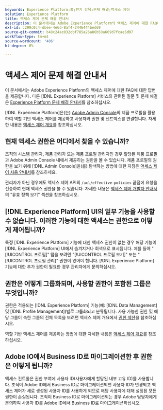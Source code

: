 ```yaml
---
keywords: Experience Platform;홈;인기 항목;문제 해결;액세스 제어
solution: Experience Platform
title: 액세스 제어 문제 해결 안내서
description: 이 문서에서는 Adobe Experience Platform의 액세스 제어에 대한 FAQ에 대한 답변을 제공합니다.
exl-id: c299c0c4-dbee-4e6d-8af4-2446444bed69
source-git-commit: b48c24ac032cbf785a26a86b50a669d7fcae5d97
workflow-type: tm+mt
source-wordcount: '406'
ht-degree: 0%

---
```


# 액세스 제어 문제 해결 안내서

이 문서에서는 Adobe Experience Platform의 액세스 제어에 대한 FAQ에 대한 답변을 제공합니다. 다른 [!DNL Experience Platform] 서비스와 관련된 질문 및 문제 해결은 [Experience Platform 문제 해결 안내서](../landing/troubleshooting.md)를 참조하십시오.

[!DNL Experience Platform]은(는) [Adobe Admin Console](https://adminconsole.adobe.com)의 제품 프로필을 활용하여 역할 기반 액세스 제어를 제공하고 사용자와 권한 및 샌드박스를 연결합니다.  자세한 내용은 [액세스 제어 개요](home.md)를 참조하십시오.

## 현재 액세스 권한은 어디에서 찾을 수 있습니까?

조직의 시스템 관리자, 제품 관리자 또는 제품 프로필 관리자인 경우 할당된 제품 프로필과 Adobe Admin Console 내에서 제공하는 권한을 볼 수 있습니다. 제품 프로필의 권한을 보기 위해 [!DNL Admin Console]을(를) 탐색하는 방법에 대한 지침은 [액세스 제어 사용 안내서](./ui/overview.md)를 참조하세요.

관리자가 아닌 경우에도 액세스 제어 API의 `/acl/effective-policies` 끝점에 요청을 전송하여 현재 액세스 권한을 볼 수 있습니다. 자세한 내용은 [액세스 제어 개발자 안내서](./api/effective-policies.md)의 &quot;유효 정책 보기&quot; 섹션을 참조하십시오.

## [!DNL Experience Platform] UI의 일부 기능을 사용할 수 없습니다. 이러한 기능에 대한 액세스는 권한으로 어떻게 제어됩니까?

특정 [!DNL Experience Platform] 기능에 대한 액세스 권한이 없는 경우 해당 기능이 [!DNL Experience Platform] UI에서 숨겨지거나 회색으로 표시됩니다. 예를 들어 &quot;[!UICONTROL 프로필]&quot; 탭을 보려면 &quot;[!UICONTROL 프로필 보기]&quot; 또는 &quot;[!UICONTROL 프로필 관리]&quot; 권한이 있어야 합니다. [!DNL Experience Platform] 기능에 대한 추가 권한이 필요한 경우 관리자에게 문의하십시오.

## 권한은 어떻게 그룹화되며, 사용할 권한이 포함된 그룹은 무엇입니까?

권한은 적용되는 [!DNL Experience Platform] 기능(예: [!DNL Data Management] 및 [!DNL Profile Management])별로 그룹화되고 분류됩니다. 사용 가능한 권한 및 해당 그룹이 속한 그룹의 전체 목록을 보려면 액세스 제어 개요에서 [권한 섹션](home.md#permissions)을 참조하십시오.

역할 기반 액세스 제어를 제공하는 방법에 대한 자세한 내용은 [액세스 제어 개요](home.md)를 참조하십시오.

## Adobe IO에서 Business ID로 마이그레이션한 후 권한은 어떻게 됩니까?

액세스 컨트롤은 권한 부여에 사용자 ID(사용자에게 할당된 내부 고유 ID)를 사용합니다. 조직이 Adobe ID에서 Business ID로 마이그레이션되면 사용자 ID가 변경되고 액세스 제어가 새로 생성된 사용자 ID를 사용하게 되므로 해당 사용자에 대해 설정된 모든 권한이 손실됩니다. 조직이 Business ID로 마이그레이션되는 경우 Adobe 담당자에게 문의하여 사용자 ID를 Adobe ID에서 Business ID로 마이그레이션하십시오.
